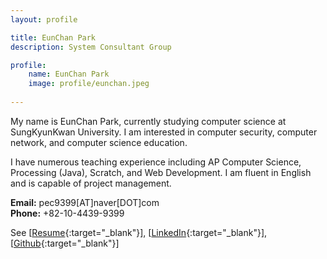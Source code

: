 ```yaml
---
layout: profile

title: EunChan Park
description: System Consultant Group

profile:
    name: EunChan Park
    image: profile/eunchan.jpeg
    
---
```


My name is EunChan Park, currently studying computer science at SungKyunKwan University. I am interested in computer security, computer network, and computer science education.

I have numerous teaching experience including AP Computer Science, Processing (Java), Scratch, and Web Development. I am fluent in English and is capable of project management. 

<strong>Email:</strong> pec9399[AT]naver[DOT]com  
<strong>Phone:</strong> +82-10-4439-9399

See [[Resume](https://systemconsultantgroup.github.io/scg-folio/assets/img/resume/eunchan.pdf){:target="\_blank"}],
[[LinkedIn](https://www.linkedin.com/in/eunchan-park/){:target="\_blank"}],
[[Github](https://github.com/pec9399){:target="\_blank"}]